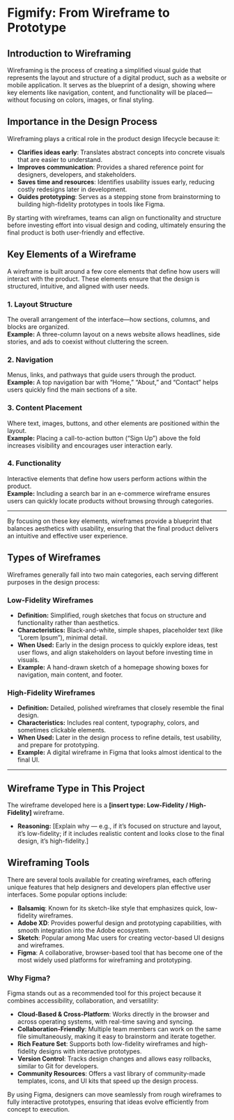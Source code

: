 # Figmify: From Wireframe to Prototype

## Introduction to Wireframing

Wireframing is the process of creating a simplified visual guide that represents the layout and structure of a digital product, such as a website or mobile application. It serves as the blueprint of a design, showing where key elements like navigation, content, and functionality will be placed—without focusing on colors, images, or final styling.

## Importance in the Design Process

Wireframing plays a critical role in the product design lifecycle because it:

- **Clarifies ideas early**: Translates abstract concepts into concrete visuals that are easier to understand.  
- **Improves communication**: Provides a shared reference point for designers, developers, and stakeholders.  
- **Saves time and resources**: Identifies usability issues early, reducing costly redesigns later in development.  
- **Guides prototyping**: Serves as a stepping stone from brainstorming to building high-fidelity prototypes in tools like Figma.  

By starting with wireframes, teams can align on functionality and structure before investing effort into visual design and coding, ultimately ensuring the final product is both user-friendly and effective.

## Key Elements of a Wireframe

A wireframe is built around a few core elements that define how users will interact with the product. These elements ensure that the design is structured, intuitive, and aligned with user needs.

### 1. Layout Structure
The overall arrangement of the interface—how sections, columns, and blocks are organized.  
**Example:** A three-column layout on a news website allows headlines, side stories, and ads to coexist without cluttering the screen.

### 2. Navigation
Menus, links, and pathways that guide users through the product.  
**Example:** A top navigation bar with “Home,” “About,” and “Contact” helps users quickly find the main sections of a site.

### 3. Content Placement
Where text, images, buttons, and other elements are positioned within the layout.  
**Example:** Placing a call-to-action button (“Sign Up”) above the fold increases visibility and encourages user interaction early.

### 4. Functionality
Interactive elements that define how users perform actions within the product.  
**Example:** Including a search bar in an e-commerce wireframe ensures users can quickly locate products without browsing through categories.

---

By focusing on these key elements, wireframes provide a blueprint that balances aesthetics with usability, ensuring that the final product delivers an intuitive and effective user experience.
## Types of Wireframes

Wireframes generally fall into two main categories, each serving different purposes in the design process:

### Low-Fidelity Wireframes
- **Definition:** Simplified, rough sketches that focus on structure and functionality rather than aesthetics.  
- **Characteristics:** Black-and-white, simple shapes, placeholder text (like “Lorem Ipsum”), minimal detail.  
- **When Used:** Early in the design process to quickly explore ideas, test user flows, and align stakeholders on layout before investing time in visuals.  
- **Example:** A hand-drawn sketch of a homepage showing boxes for navigation, main content, and footer.

### High-Fidelity Wireframes
- **Definition:** Detailed, polished wireframes that closely resemble the final design.  
- **Characteristics:** Includes real content, typography, colors, and sometimes clickable elements.  
- **When Used:** Later in the design process to refine details, test usability, and prepare for prototyping.  
- **Example:** A digital wireframe in Figma that looks almost identical to the final UI.

---

## Wireframe Type in This Project

The wireframe developed here is a **[insert type: Low-Fidelity / High-Fidelity]** wireframe.  
- **Reasoning:** [Explain why — e.g., if it’s focused on structure and layout, it’s low-fidelity; if it includes realistic content and looks close to the final design, it’s high-fidelity.]  

## Wireframing Tools

There are several tools available for creating wireframes, each offering unique features that help designers and developers plan effective user interfaces. Some popular options include:

- **Balsamiq**: Known for its sketch-like style that emphasizes quick, low-fidelity wireframes.  
- **Adobe XD**: Provides powerful design and prototyping capabilities, with smooth integration into the Adobe ecosystem.  
- **Sketch**: Popular among Mac users for creating vector-based UI designs and wireframes.  
- **Figma**: A collaborative, browser-based tool that has become one of the most widely used platforms for wireframing and prototyping.

### Why Figma?

Figma stands out as a recommended tool for this project because it combines accessibility, collaboration, and versatility:  

- **Cloud-Based & Cross-Platform**: Works directly in the browser and across operating systems, with real-time saving and syncing.  
- **Collaboration-Friendly**: Multiple team members can work on the same file simultaneously, making it easy to brainstorm and iterate together.  
- **Rich Feature Set**: Supports both low-fidelity wireframes and high-fidelity designs with interactive prototypes.  
- **Version Control**: Tracks design changes and allows easy rollbacks, similar to Git for developers.  
- **Community Resources**: Offers a vast library of community-made templates, icons, and UI kits that speed up the design process.  

By using Figma, designers can move seamlessly from rough wireframes to fully interactive prototypes, ensuring that ideas evolve efficiently from concept to execution.
